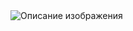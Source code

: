  <img src="https://mashaanov.github.io/portfolio-project/portfolio-project.svg" alt="Описание изображения"/>


